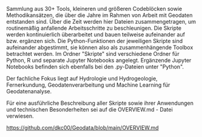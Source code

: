 Sammlung aus 30+ Tools, kleineren und größeren Codeblöcken sowie 
Methodikansätzen, die über die Jahre im Rahmen von Arbeit mit Geodaten
entstanden sind. Über die Zeit werden hier Dateien zusammengetragen, um 
routinemäßig anfallende Arbeitsschritte zu beschleunigen. Die Skripte werden kontinuierlich überarbeitet und bauen teilweise aufeinander auf bzw. ergänzen sich. Die Python-Funktionen der jeweiligen Skripte sind aufeinander abgestimmt, sie können also als zusammenhängende Toolbox betrachtet werden. Im Ordner "Skripte" sind verschiedene Ordner für Python, R und separate Jupyter Notebooks angelegt. Ergänzende Jupyter Notebooks befinden sich ebenfalls bei den .py-Dateien unter "Python".  

Der fachliche Fokus liegt auf Hydrologie und Hydrogeologie, Fernerkundung, Geodatenverarbeitung und Machine Learning für Geodatenanalyse.  

Für eine ausführliche Beschreibung aller Skripte sowie ihrer Anwendungen und technischen Besonderheiten sei auf die OVERVIEW.md - Datei verwiesen. 

https://github.com/dkc00/Geodata/blob/main/OVERVIEW.md
